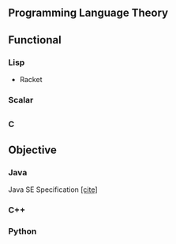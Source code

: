 ## Programming Language Theory


## Functional
### Lisp
* Racket
### Scalar

## 
### C

## Objective
### Java
Java SE Specification [[cite]](https://docs.oracle.com/javase/specs/index.html)
### C++

### Python

